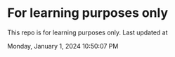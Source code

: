 # For learning purposes only
This repo is for learning purposes only.
Last updated at

Monday, January 1, 2024 10:50:07 PM

